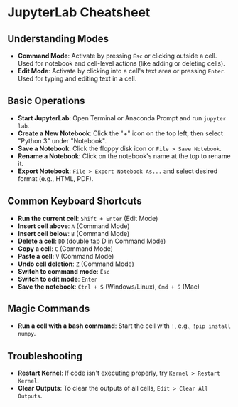 # JupyterLab Cheatsheet

## Understanding Modes
- **Command Mode**: Activate by pressing `Esc` or clicking outside a cell. Used for notebook and cell-level actions (like adding or deleting cells).
- **Edit Mode**: Activate by clicking into a cell's text area or pressing `Enter`. Used for typing and editing text in a cell.

## Basic Operations
- **Start JupyterLab**: Open Terminal or Anaconda Prompt and run `jupyter lab`.
- **Create a New Notebook**: Click the "+" icon on the top left, then select "Python 3" under "Notebook".
- **Save a Notebook**: Click the floppy disk icon or `File > Save Notebook`.
- **Rename a Notebook**: Click on the notebook's name at the top to rename it.
- **Export Notebook**: `File > Export Notebook As...` and select desired format (e.g., HTML, PDF).

## Common Keyboard Shortcuts
- **Run the current cell**: `Shift + Enter` (Edit Mode)
- **Insert cell above**: `A` (Command Mode)
- **Insert cell below**: `B` (Command Mode)
- **Delete a cell**: `DD` (double tap D in Command Mode)
- **Copy a cell**: `C` (Command Mode)
- **Paste a cell**: `V` (Command Mode)
- **Undo cell deletion**: `Z` (Command Mode)
- **Switch to command mode**: `Esc`
- **Switch to edit mode**: `Enter`
- **Save the notebook**: `Ctrl + S` (Windows/Linux), `Cmd + S` (Mac)

## Magic Commands
- **Run a cell with a bash command**: Start the cell with `!`, e.g., `!pip install numpy`.


## Troubleshooting
- **Restart Kernel**: If code isn't executing properly, try `Kernel > Restart Kernel`.
- **Clear Outputs**: To clear the outputs of all cells, `Edit > Clear All Outputs`.


